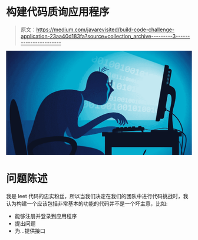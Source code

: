 # 构建代码质询应用程序

> 原文：<https://medium.com/javarevisited/build-code-challenge-application-23aa40d183fa?source=collection_archive---------3----------------------->

![](img/c82b4740f76e124627d1bdf8f6cd7a22.png)

# 问题陈述

我是 leet 代码的忠实粉丝，所以当我们决定在我们的团队中进行代码挑战时，我认为构建一个应该包括非常基本的功能的代码并不是一个坏主意，比如:

*   能够注册并登录到应用程序
*   提出问题
*   为…提供接口